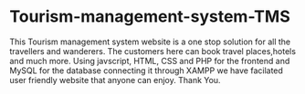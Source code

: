# Tourism-management-system-TMS
This Tourism management system website is a one stop solution for all the travellers and wanderers. The customers here can book travel places,hotels and much more. Using javscript, HTML, CSS and PHP for the frontend and MySQL for the database connecting it through XAMPP we have facilated user friendly website that anyone can enjoy.
Thank You.
